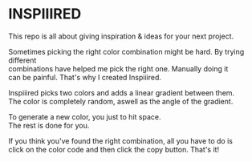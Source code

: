 # INSPIIIRED

This repo is all about giving inspiration & ideas for your next project.

Sometimes picking the right color combination might be hard. By trying different<br>
combinations have helped me pick the right one. Manually doing it<br>
can be painful. That's why I created Inspiiired.

Inspiiired picks two colors and adds a linear gradient between them.<br>
The color is completely random, aswell as the angle of the gradient.<br>

To generate a new color, you just to hit space.<br>
The rest is done for you.

If you think you've found the right combination, all you have to do is<br>
click on the color code and then click the copy button. That's it!
